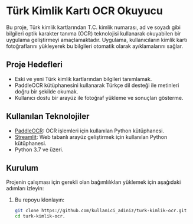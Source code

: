 # Türk Kimlik Kartı OCR Okuyucu

Bu proje, Türk kimlik kartlarından T.C. kimlik numarası, ad ve soyadı gibi bilgileri optik karakter tanıma (OCR) teknolojisi kullanarak okuyabilen bir uygulama geliştirmeyi amaçlamaktadır. Uygulama, kullanıcıların kimlik kartı fotoğraflarını yükleyerek bu bilgileri otomatik olarak ayıklamalarını sağlar.

## Proje Hedefleri

- Eski ve yeni Türk kimlik kartlarından bilgileri tanımlamak.
- PaddleOCR kütüphanesini kullanarak Türkçe dil desteği ile metinleri doğru bir şekilde okumak.
- Kullanıcı dostu bir arayüz ile fotoğraf yükleme ve sonuçları gösterme.

## Kullanılan Teknolojiler

- [PaddleOCR](https://github.com/PaddlePaddle/PaddleOCR): OCR işlemleri için kullanılan Python kütüphanesi.
- [Streamlit](https://streamlit.io/): Web tabanlı arayüz geliştirmek için kullanılan Python kütüphanesi.
- Python 3.7 ve üzeri.

## Kurulum

Projenin çalışması için gerekli olan bağımlılıkları yüklemek için aşağıdaki adımları izleyin:

1. Bu repoyu klonlayın:
   ```bash
   git clone https://github.com/kullanici_adiniz/turk-kimlik-ocr.git
   cd turk-kimlik-ocr.
